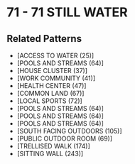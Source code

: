 # 71 - 71 STILL WATER

## Related Patterns

- [ACCESS TO WATER (25)]
- [POOLS AND STREAMS (64)]
- [HOUSE CLUSTER (37)]
- [WORK COMMUNITY (41)]
- [HEALTH CENTER (47)]
- [COMMON LAND (67)]
- [LOCAL SPORTS (72)]
- [POOLS AND STREAMS (64)]
- [POOLS AND STREAMS (64)]
- [POOLS AND STREAMS (64)]
- [SOUTH FACING OUTDOORS (105)]
- [PUBLIC OUTDOOR ROOM (69)]
- [TRELLISED WALK (174)]
- [SITTING WALL (243)]
